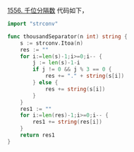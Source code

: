 [1556. 千位分隔数](https://leetcode.cn/problems/thousand-separator/description/)
代码如下，
```go
import "strconv"

func thousandSeparator(n int) string {
    s := strconv.Itoa(n)
    res := ""
    for i:=len(s)-1;i>=0;i-- {
        j := len(s)-1-i 
        if j != 0 && j % 3 == 0 {
            res += "." + string(s[i])
        } else {
            res += string(s[i])
        }
    }
    res1 := ""
    for i:=len(res)-1;i>=0;i-- {
        res1 += string(res[i])
    }
    return res1 
}
```